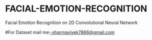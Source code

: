 # FACIAL-EMOTION-RECOGNITION
Facial Emotion Recognition on 2D Convolutional Neural Network

#For Dataset
mail me:-sharmavivek7866@gmail.com

